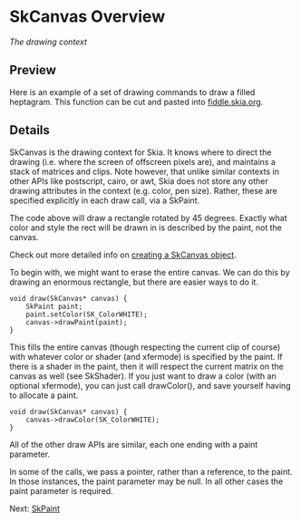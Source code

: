 SkCanvas Overview
========

*The drawing context*

<!-- Updated Mar 4, 2011 -->

Preview
-------

Here is an example of a set of drawing commands to draw a filled
heptagram.  This function can be cut and pasted into
[fiddle.skia.org](https://fiddle.skia.org/).

<fiddle-embed name='@skcanvas_star'></fiddle-embed>

Details
-------

SkCanvas is the drawing context for Skia. It knows where to direct the
drawing (i.e. where the screen of offscreen pixels are), and maintains
a stack of matrices and clips. Note however, that unlike similar
contexts in other APIs like postscript, cairo, or awt, Skia does not
store any other drawing attributes in the context (e.g. color, pen
size). Rather, these are specified explicitly in each draw call, via a
SkPaint.

<fiddle-embed name='@skcanvas_square'></fiddle-embed>

The code above will draw a rectangle rotated by 45 degrees. Exactly
what color and style the rect will be drawn in is described by the
paint, not the canvas.

Check out more detailed info on [creating a SkCanvas object](canvas).

To begin with, we might want to erase the entire canvas. We can do
this by drawing an enormous rectangle, but there are easier ways to do
it.

<!--?prettify lang=cc?-->

    void draw(SkCanvas* canvas) {
        SkPaint paint;
        paint.setColor(SK_ColorWHITE);
        canvas->drawPaint(paint);
    }

This fills the entire canvas (though respecting the current clip of
course) with whatever color or shader (and xfermode) is specified by
the paint. If there is a shader in the paint, then it will respect the
current matrix on the canvas as well (see SkShader). If you just want
to draw a color (with an optional xfermode), you can just call
drawColor(), and save yourself having to allocate a paint.

<!--?prettify lang=cc?-->

    void draw(SkCanvas* canvas) {
        canvas->drawColor(SK_ColorWHITE);
    }

All of the other draw APIs are similar, each one ending with a paint
parameter.

<fiddle-embed name='@skcanvas_paint'></fiddle-embed>

In some of the calls, we pass a pointer, rather than a reference, to
the paint. In those instances, the paint parameter may be null. In all
other cases the paint parameter is required.

Next: [SkPaint](/user/api/skpaint_overview)
